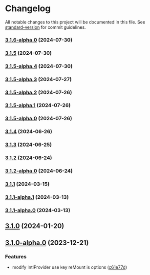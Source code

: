 # Changelog

All notable changes to this project will be documented in this file. See [standard-version](https://github.com/conventional-changelog/standard-version) for commit guidelines.

### [3.1.6-alpha.0](https://github.com/acrool/acrool-react-locale/compare/v3.1.5...v3.1.6-alpha.0) (2024-07-30)

### [3.1.5](https://github.com/acrool/acrool-react-locale/compare/v3.1.5-alpha.4...v3.1.5) (2024-07-30)

### [3.1.5-alpha.4](https://github.com/acrool/acrool-react-locale/compare/v3.1.5-alpha.3...v3.1.5-alpha.4) (2024-07-30)

### [3.1.5-alpha.3](https://github.com/acrool/acrool-react-locale/compare/v3.1.5-alpha.2...v3.1.5-alpha.3) (2024-07-27)

### [3.1.5-alpha.2](https://github.com/acrool/acrool-react-locale/compare/v3.1.5-alpha.1...v3.1.5-alpha.2) (2024-07-26)

### [3.1.5-alpha.1](https://github.com/acrool/acrool-react-locale/compare/v3.1.5-alpha.0...v3.1.5-alpha.1) (2024-07-26)

### [3.1.5-alpha.0](https://github.com/acrool/acrool-react-locale/compare/v3.1.4...v3.1.5-alpha.0) (2024-07-26)

### [3.1.4](https://github.com/acrool/acrool-react-locale/compare/v3.1.3...v3.1.4) (2024-06-26)

### [3.1.3](https://github.com/acrool/acrool-react-locale/compare/v3.1.2...v3.1.3) (2024-06-25)

### [3.1.2](https://github.com/acrool/acrool-react-locale/compare/v3.1.2-alpha.0...v3.1.2) (2024-06-24)

### [3.1.2-alpha.0](https://github.com/acrool/acrool-react-locale/compare/v3.1.1...v3.1.2-alpha.0) (2024-06-24)

### [3.1.1](https://github.com/imagine10255/bear-react-locale/compare/v3.1.1-alpha.1...v3.1.1) (2024-03-15)

### [3.1.1-alpha.1](https://github.com/imagine10255/bear-react-locale/compare/v3.1.1-alpha.0...v3.1.1-alpha.1) (2024-03-13)

### [3.1.1-alpha.0](https://github.com/imagine10255/bear-react-locale/compare/v3.1.0...v3.1.1-alpha.0) (2024-03-13)

## [3.1.0](https://github.com/imagine10255/bear-react-locale/compare/v3.1.0-alpha.0...v3.1.0) (2024-01-20)

## [3.1.0-alpha.0](https://github.com/imagine10255/bear-react-locale/compare/v3.0.0...v3.1.0-alpha.0) (2023-12-21)


### Features

* modify IntlProvider use key reMount is options ([c61e77d](https://github.com/imagine10255/bear-react-locale/commit/c61e77dcf0cc57ca3bfaebd1a9951d81d5f8f9df))
